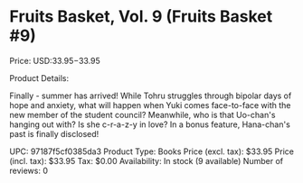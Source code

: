# Fruits Basket, Vol. 9 (Fruits Basket #9)

Price: USD:$33.95-$33.95

Product Details:

Finally - summer has arrived! While Tohru struggles through bipolar days of hope and anxiety, what will happen when Yuki comes face-to-face with the new member of the student council? Meanwhile, who is that Uo-chan's hanging out with? Is she c-r-a-z-y in love? In a bonus feature, Hana-chan's past is finally disclosed!

UPC: 97187f5cf0385da3
Product Type: Books
Price (excl. tax): $33.95
Price (incl. tax): $33.95
Tax: $0.00
Availability: In stock (9 available)
Number of reviews: 0